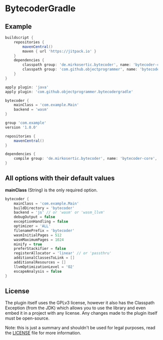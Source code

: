 # BytecoderGradle

## Example

```groovy
buildscript {
	repositories {
		mavenCentral()
		maven { url 'https://jitpack.io' }
	}
	dependencies {
		classpath group: 'de.mirkosertic.bytecoder', name: 'bytecoder-core', version: '2020-12-01'
		classpath group: 'com.github.objectprogrammer', name: 'bytecodergradle', version: '2020-12-01'
	}
}

apply plugin: 'java'
apply plugin: 'com.github.objectprogrammer.bytecodergradle'

bytecoder {
	mainClass = 'com.example.Main'
	backend = 'wasm'
}

group 'com.example'
version '1.0.0'

repositories {
	mavenCentral()
}

dependencies {
	compile group: 'de.mirkosertic.bytecoder', name: 'bytecoder-core', version: '2020-12-01'
}
```

## All options with their default values

**mainClass** (String) is the only required option.

```groovy
bytecoder {
	mainClass = 'com.example.Main'
	buildDirectory = 'bytecoder'
	backend = 'js' // or 'wasm' or 'wasm_llvm'
	debugOutput = false
	exceptionHandling = false
	optimizer = 'ALL'
	filenamePrefix = 'bytecoder'
	wasmInitialPages = 512
	wasmMaximumPages = 1024
	minify = true
	preferStackifier = false
	registerAllocator = 'linear' // or 'passthru'
	additionalClassesToLink = []
	additionalResources = []
	llvmOptimizationLevel = 'O2'
	escapeAnalysis = false
}
```

## License

The plugin itself uses the GPLv3 license, however it also has the Classpath Exception (from the JDK) which allows you to use the library and even embed it in a project with any license. Any changes made to the plugin itself must be open-source.

Note: this is just a summary and shouldn't be used for legal purposes, read the [LICENSE](LICENSE) file for more information.